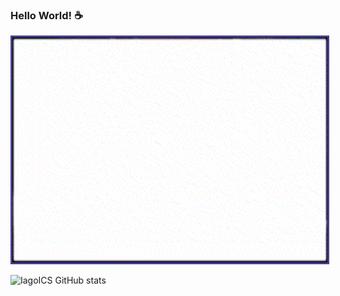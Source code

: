 ### Hello World! ☕

<!--
**IagoICS/IagoICS** is a ✨ _special_ ✨ repository because its `README.md` (this file) appears on your GitHub profile.

Here are some ideas to get you started:

- 🔭 I’m currently working on ...
- 🌱 I’m currently learning ...
- 👯 I’m looking to collaborate on ...
- 🤔 I’m looking for help with ...
- 💬 Ask me about ...
- 📫 How to reach me: ...
- 😄 Pronouns: ...
- ⚡ Fun fact: ...
-->

<p ><img align="" src="https://github.com/IagoICS/IagoICS/blob/main/y2meta_com_-_Katana_Zero_Dance_Edit_AdobeExpress.gif "width="640" height="360" style="border: 3px solid #483D8B" /></p>


![IagoICS GitHub stats](https://github-readme-stats.vercel.app/api?username=IagoICS&count_private=true&show_icons=true)
